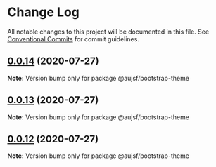 # Change Log

All notable changes to this project will be documented in this file.
See [Conventional Commits](https://conventionalcommits.org) for commit guidelines.

## [0.0.14](https://github.com/jbockle/au-jsonschema-form/compare/v0.0.13...v0.0.14) (2020-07-27)

**Note:** Version bump only for package @aujsf/bootstrap-theme





## [0.0.13](https://github.com/jbockle/au-jsonschema-form/compare/v0.0.12...v0.0.13) (2020-07-27)

**Note:** Version bump only for package @aujsf/bootstrap-theme





## [0.0.12](https://github.com/jbockle/au-jsonschema-form/compare/v0.0.11...v0.0.12) (2020-07-27)

**Note:** Version bump only for package @aujsf/bootstrap-theme
